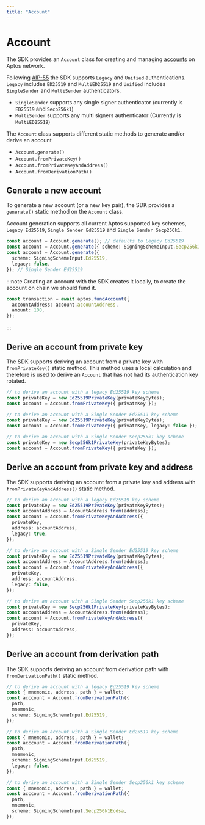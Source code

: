 ```yaml
---
title: "Account"
---
```


# Account

The SDK provides an `Account` class for creating and managing [accounts](../../concepts/accounts.md) on Aptos network.

Following [AIP-55](https://github.com/aptos-foundation/AIPs/blob/main/aips/aip-55.md) the SDK supports `Legacy` and `Unified` authentications. `Legacy` includes `ED25519` and `MultiED25519` and `Unified` includes `SingleSender` and `MultiSender` authenticators.

- `SingleSender` supports any single signer authenticator (currently is `ED25519` and `Secp256k1`)
- `MultiSender` supports any multi signers authenticator (Currently is `MultiED25519`)

The `Account` class supports different static methods to generate and/or derive an account

- `Account.generate()`
- `Account.fromPrivateKey()`
- `Account.fromPrivateKeyAndAddress()`
- `Account.fromDerivationPath()`

## Generate a new account

To generate a new account (or a new key pair), the SDK provides a `generate()` static method on the `Account` class.

Account generation supports all current Aptos supported key schemes, `Legacy Ed25519`, `Single Sender Ed25519` and `Single Sender Secp256k1`.

```ts
const account = Account.generate(); // defaults to Legacy Ed25519
const account = Account.generate({ scheme: SigningSchemeInput.Secp256k1 }); // Single Sender Secp256k1
const account = Account.generate({
  scheme: SigningSchemeInput.Ed25519,
  legacy: false,
}); // Single Sender Ed25519
```

:::note
Creating an account with the SDK creates it locally, to create the account on chain we should fund it.

```ts
const transaction = await aptos.fundAccount({
  accountAddress: account.accountAddress,
  amount: 100,
});
```

:::

## Derive an account from private key

The SDK supports deriving an account from a private key with `fromPrivateKey()` static method.
This method uses a local calculation and therefore is used to derive an `Account` that has not had its authentication key rotated.

```ts
// to derive an account with a legacy Ed25519 key scheme
const privateKey = new Ed25519PrivateKey(privateKeyBytes);
const account = Account.fromPrivateKey({ privateKey });

// to derive an account with a Single Sender Ed25519 key scheme
const privateKey = new Ed25519PrivateKey(privateKeyBytes);
const account = Account.fromPrivateKey({ privateKey, legacy: false });

// to derive an account with a Single Sender Secp256k1 key scheme
const privateKey = new Secp256k1PrivateKey(privateKeyBytes);
const account = Account.fromPrivateKey({ privateKey });
```

## Derive an account from private key and address

The SDK supports deriving an account from a private key and address with `fromPrivateKeyAndAddress()` static method.

```ts
// to derive an account with a legacy Ed25519 key scheme
const privateKey = new Ed25519PrivateKey(privateKeyBytes);
const accountAddress = AccountAddress.from(address);
const account = Account.fromPrivateKeyAndAddress({
  privateKey,
  address: accountAddress,
  legacy: true,
});

// to derive an account with a Single Sender Ed25519 key scheme
const privateKey = new Ed25519PrivateKey(privateKeyBytes);
const accountAddress = AccountAddress.from(address);
const account = Account.fromPrivateKeyAndAddress({
  privateKey,
  address: accountAddress,
  legacy: false,
});

// to derive an account with a Single Sender Secp256k1 key scheme
const privateKey = new Secp256k1PrivateKey(privateKeyBytes);
const accountAddress = AccountAddress.from(address);
const account = Account.fromPrivateKeyAndAddress({
  privateKey,
  address: accountAddress,
});
```

## Derive an account from derivation path

The SDK supports deriving an account from derivation path with `fromDerivationPath()` static method.

```ts
// to derive an account with a legacy Ed25519 key scheme
const { mnemonic, address, path } = wallet;
const acccount = Account.fromDerivationPath({
  path,
  mnemonic,
  scheme: SigningSchemeInput.Ed25519,
});

// to derive an account with a Single Sender Ed25519 key scheme
const { mnemonic, address, path } = wallet;
const acccount = Account.fromDerivationPath({
  path,
  mnemonic,
  scheme: SigningSchemeInput.Ed25519,
  legacy: false,
});

// to derive an account with a Single Sender Secp256k1 key scheme
const { mnemonic, address, path } = wallet;
const acccount = Account.fromDerivationPath({
  path,
  mnemonic,
  scheme: SigningSchemeInput.Secp256k1Ecdsa,
});
```
